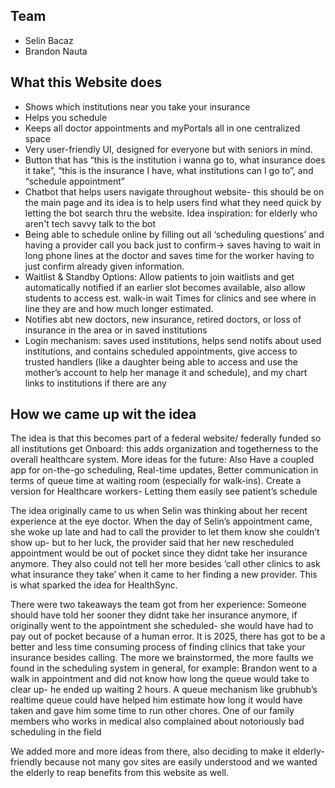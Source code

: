 ## Team

- Selin Bacaz
- Brandon Nauta

## What this Website does

- Shows which institutions near you take your insurance
- Helps you schedule
- Keeps all doctor appointments and myPortals all in one centralized space
- Very user-friendly UI, designed for everyone but with seniors in mind.
- Button that has “this is the institution i wanna go to, what insurance does it take”, “this is the insurance I have, what institutions can I go to”, and “schedule appointment”
- Chatbot that helps users navigate throughout website- this should be on the main page and its idea is to help users find what they need quick by letting the bot search thru the website. Idea inspiration: for elderly who aren't tech savvy talk to the bot
- Being able to schedule online by filling out all ‘scheduling questions’ and having a provider call you back just to confirm-> saves having to wait in long phone lines at the doctor and saves time for the worker having to just confirm already given information.
- Waitlist & Standby Options: Allow patients to join waitlists and get automatically notified if an earlier slot becomes available, also allow students to access est. walk-in wait Times for clinics and see where in line they are and how much longer estimated.
- Notifies abt new doctors, new insurance, retired doctors, or loss of insurance in the area or in saved institutions
- Login mechanism: saves used institutions, helps send notifs about used institutions, and contains scheduled appointments, give access to trusted handlers (like a daughter being able to access and use the mother’s account to help her manage it and schedule), and my chart links to institutions if there are any

## How we came up wit the idea

The idea is that this becomes part of a federal website/ federally funded so all institutions get Onboard: this adds organization and togetherness to the overall healthcare system.
More ideas for the future: Also Have a coupled app for on-the-go scheduling, Real-time updates, Better communication in terms of queue time at waiting room (especially for walk-ins). Create a version for Healthcare workers- Letting them easily see patient’s schedule

The idea originally came to us when Selin was thinking about her recent experience at the eye doctor. When the day of Selin’s appointment came, she woke up late and had to call the provider to let them know she couldn’t show up- but to her luck, the provider said that her new rescheduled appointment would be out of pocket since they didnt take her insurance anymore. They also could not tell her more besides ‘call other clinics to ask what insurance they take’ when it came to her finding a new provider. This is what sparked the idea for HealthSync.

There were two takeaways the team got from her experience:
Someone should have told her sooner they didnt take her insurance anymore, if originally went to the appointment she scheduled- she would have had to pay out of pocket because of a human error.
It is 2025, there has got to be a better and less time consuming process of finding clinics that take your insurance besides calling.
The more we brainstormed, the more faults we found in the scheduling system in general, for example:
Brandon went to a walk in appointment and did not know how long the queue would take to clear up- he ended up waiting 2 hours. A queue mechanism like grubhub’s realtime queue could have helped him estimate how long it would have taken and gave him some time to run other chores.
One of our family members who works in medical also complained about notoriously bad scheduling in the field

We added more and more ideas from there, also deciding to make it elderly-friendly because not many gov sites are easily understood and we wanted the elderly to reap benefits from this website as well.
